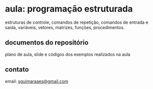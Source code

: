 # aula: programação estruturada
estruturas de controle, comandos de repetição, comandos de entrada e saída, variáveis, vetores, matrizes, funções, procedimentos.
 
## documentos do repositório
plano de aula, slide e códigos dos exemplos realizados na aula
 
## contato
email: sguimaraaes@gmail.com
